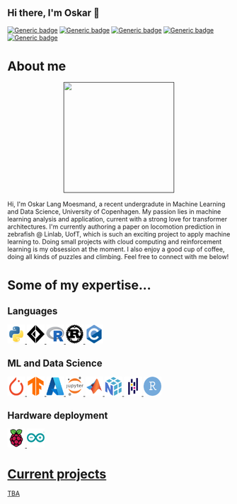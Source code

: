 ## Hi there, I'm Oskar 👋
[![Generic badge](https://img.shields.io/badge/Deep_Learning-YES-<COLOR>.svg)](https://shields.io/)
[![Generic badge](https://img.shields.io/badge/Machine_Learning-YES-<COLOR>.svg)](https://shields.io/)
[![Generic badge](https://img.shields.io/badge/Algorithms_and_Data_Structures-YES-<COLOR>.svg)](https://shields.io/)
[![Generic badge](https://img.shields.io/badge/Reinforcement_Learning-YES-<COLOR>.svg)](https://shields.io/)
[![Generic badge](https://img.shields.io/badge/Seeking_For_Internship_Oppurtunities_2023-YES-<COLOR>.svg)](https://shields.io/)

# About me
<p align="center">
        <a href="" target="_blank" rel="noreferrer">
    <img
      src=https://github.com/Okkers/Okkers/assets/63322474/b70a16fe-50d0-4498-910b-969cf920c359)
      alt=""
      width="250"
      height="250"
    />
  </a> 
</p>
Hi, I'm Oskar Lang Moesmand, a recent undergradute in Machine Learning and Data Science, University of Copenhagen. 
My passion lies in machine learning analysis and application, current with a strong love for transformer architectures. I'm currently authoring a paper on locomotion prediction in zebrafish @ Linlab, UofT, which is such an exciting project to apply machine learning to. Doing small projects with cloud computing and reinforcement learning is my obsession at the moment. I also enjoy a good cup of coffee, doing all kinds of puzzles and climbing. Feel free to connect with me below!

# Some of my expertise...
## Languages
<p align="left">
    <a href="" target="_blank" rel="noreferrer">
    <img
      src=https://github.com/devicons/devicon/blob/master/icons/python/python-original.svg
      alt=""
      width="40"
      height="43"
    />
  </a>  
        <a href="" target="_blank" rel="noreferrer">
    <img
      src=https://github.com/devicons/devicon/blob/master/icons/fsharp/fsharp-plain.svg
      alt=""
      width="40"
      height="43"
    />
  </a> 
            <a href="" target="_blank" rel="noreferrer">
    <img
      src=https://github.com/devicons/devicon/blob/master/icons/r/r-original.svg
      alt=""
      width="40"
      height="43"
    />
  </a> 
            <a href="" target="_blank" rel="noreferrer">
    <img
      src=https://github.com/devicons/devicon/blob/master/icons/rust/rust-plain.svg
      alt=""
      width="40"
      height="43"
    />
  </a> 
            <a href="" target="_blank" rel="noreferrer">
    <img
      src=https://github.com/devicons/devicon/blob/master/icons/c/c-original.svg
      alt=""
      width="40"
      height="43"
    />
  </a> 
</p>

## ML and Data Science
<p align="left">
    <a href="" target="_blank" rel="noreferrer">
    <img
      src=https://github.com/devicons/devicon/blob/master/icons/pytorch/pytorch-original.svg
      alt=""
      width="40"
      height="43"
    />
  </a>  
        <a href="" target="_blank" rel="noreferrer">
    <img
      src=https://github.com/devicons/devicon/blob/master/icons/tensorflow/tensorflow-original.svg
      alt=""
      width="40"
      height="43"
    />
  </a> 
        <a href="" target="_blank" rel="noreferrer">
    <img
      src=https://github.com/devicons/devicon/blob/master/icons/azure/azure-original.svg
      alt=""
      width="40"
      height="43"
    />
  </a> 
        <a href="" target="_blank" rel="noreferrer">
    <img
      src=https://github.com/devicons/devicon/blob/master/icons/jupyter/jupyter-original-wordmark.svg
      alt=""
      width="40"
      height="43"
    />
  </a> 
        <a href="" target="_blank" rel="noreferrer">
    <img
      src=https://github.com/devicons/devicon/blob/master/icons/matlab/matlab-original.svg
      alt=""
      width="40"
      height="43"
    />
  </a> 
        <a href="" target="_blank" rel="noreferrer">
    <img
      src=https://github.com/devicons/devicon/blob/master/icons/numpy/numpy-original.svg
      alt=""
      width="40"
      height="43"
    />
  </a> 
        <a href="" target="_blank" rel="noreferrer">
    <img
      src=https://github.com/devicons/devicon/blob/master/icons/pandas/pandas-original.svg
      alt=""
      width="40"
      height="43"
    />
  </a> 
        <a href="" target="_blank" rel="noreferrer">
    <img
      src=https://github.com/devicons/devicon/blob/master/icons/rstudio/rstudio-plain.svg
      alt=""
      width="40"
      height="43"
    />
  </a> 
</p>

## Hardware deployment
<p align="left">
    <a href="" target="_blank" rel="noreferrer">
    <img
      src=https://github.com/devicons/devicon/blob/master/icons/raspberrypi/raspberrypi-original.svg
      alt=""
      width="40"
      height="43"
    />
</a>
    <a href="" target="_blank" rel="noreferrer">
    <img
      src=https://github.com/devicons/devicon/blob/master/icons/arduino/arduino-original.svg
      alt=""
      width="40"
      height="43"
    />

# Current projects
TBA
<!--
**Okkers/Okkers** is a ✨ _special_ ✨ repository because its `README.md` (this file) appears on your GitHub profile.

Here are some ideas to get you started:

- 🔭 I’m currently working on ...
- 🌱 I’m currently learning ...
- 👯 I’m looking to collaborate on ...
- 🤔 I’m looking for help with ...
- 💬 Ask me about ...
- 📫 How to reach me: ...
- 😄 Pronouns: ...
- ⚡ Fun fact: ...
-->
